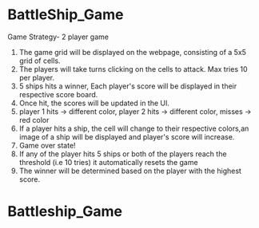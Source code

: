# BattleShip_Game

Game Strategy- 2 player game

1. The game grid will be displayed on the webpage, consisting of a 5x5 grid of cells.
2. The players will take turns clicking on the cells to attack. Max tries 10 per player.
3. 5 ships hits a winner, Each player's score will be displayed in their respective score board.
4. Once hit, the scores will be updated in the UI.
5. player 1 hits -> different color, player 2 hits -> different color, misses -> red color
6. If a player hits a ship, the cell will change to their respective colors,an image of a ship will be displayed and player's score will increase.
7. Game over state!
8. If any of the player hits 5 ships or both of the players reach the threshold (i.e 10 tries) it automatically resets the game
9. The winner will be determined based on the player with the highest score.
# Battleship_Game

